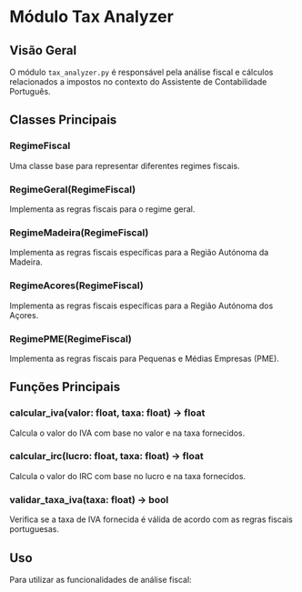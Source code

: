 # Módulo Tax Analyzer

## Visão Geral
O módulo `tax_analyzer.py` é responsável pela análise fiscal e cálculos relacionados a impostos no contexto do Assistente de Contabilidade Português.

## Classes Principais

### RegimeFiscal
Uma classe base para representar diferentes regimes fiscais.

### RegimeGeral(RegimeFiscal)
Implementa as regras fiscais para o regime geral.

### RegimeMadeira(RegimeFiscal)
Implementa as regras fiscais específicas para a Região Autónoma da Madeira.

### RegimeAcores(RegimeFiscal)
Implementa as regras fiscais específicas para a Região Autónoma dos Açores.

### RegimePME(RegimeFiscal)
Implementa as regras fiscais para Pequenas e Médias Empresas (PME).

## Funções Principais

### calcular_iva(valor: float, taxa: float) -> float
Calcula o valor do IVA com base no valor e na taxa fornecidos.

### calcular_irc(lucro: float, taxa: float) -> float
Calcula o valor do IRC com base no lucro e na taxa fornecidos.

### validar_taxa_iva(taxa: float) -> bool
Verifica se a taxa de IVA fornecida é válida de acordo com as regras fiscais portuguesas.

## Uso
Para utilizar as funcionalidades de análise fiscal: